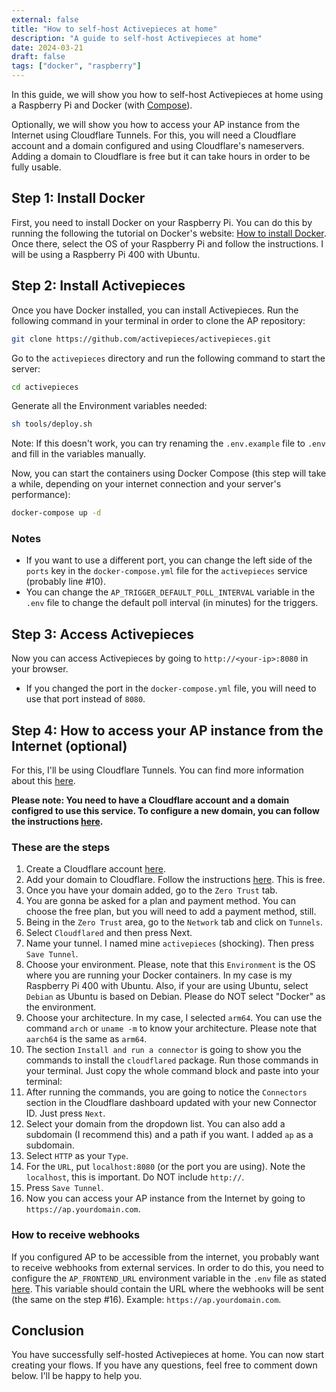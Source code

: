 ```yaml
---
external: false
title: "How to self-host Activepieces at home"
description: "A guide to self-host Activepieces at home"
date: 2024-03-21
draft: false
tags: ["docker", "raspberry"]
---
```


In this guide, we will show you how to self-host Activepieces at home using a Raspberry Pi and Docker (with [Compose](https://docs.docker.com/compose/)).

Optionally, we will show you how to access your AP instance from the Internet using Cloudflare Tunnels. For this, you will need a Cloudflare account and a domain configured and using Cloudflare's nameservers.
Adding a domain to Cloudflare is free but it can take hours in order to be fully usable.

## Step 1: Install Docker

First, you need to install Docker on your Raspberry Pi. You can do this by running the following the tutorial on Docker's website: [How to install Docker](https://docs.docker.com/engine/install/). Once there, select the OS of your Raspberry Pi and follow the instructions. I will be using a Raspberry Pi 400 with Ubuntu.

## Step 2: Install Activepieces

Once you have Docker installed, you can install Activepieces. Run the following command in your terminal in order to clone the AP repository:

```bash
git clone https://github.com/activepieces/activepieces.git
```

Go to the `activepieces` directory and run the following command to start the server:

```bash
cd activepieces
```

Generate all the Environment variables needed:

```bash
sh tools/deploy.sh
```

Note: If this doesn't work, you can try renaming the `.env.example` file to `.env` and fill in the variables manually.

Now, you can start the containers using Docker Compose (this step will take a while, depending on your internet connection and your server's performance):

```bash
docker-compose up -d
```

### Notes

- If you want to use a different port, you can change the left side of the `ports` key in the `docker-compose.yml` file for the `activepieces` service (probably line #10).
- You can change the `AP_TRIGGER_DEFAULT_POLL_INTERVAL` variable in the `.env` file to change the default poll interval (in minutes) for the triggers.

## Step 3: Access Activepieces

Now you can access Activepieces by going to `http://<your-ip>:8080` in your browser.

- If you changed the port in the `docker-compose.yml` file, you will need to use that port instead of `8080`.

## Step 4: How to access your AP instance from the Internet (optional)

For this, I'll be using Cloudflare Tunnels. You can find more information about this [here](https://developers.cloudflare.com/cloudflare-one/connections/connect-networks/).

**Please note: You need to have a Cloudflare account and a domain configred to use this service. To configure a new domain, you can follow the instructions [here](https://developers.cloudflare.com/fundamentals/setup/manage-domains/connect-your-domain/).**

### These are the steps

1. Create a Cloudflare account [here](https://dash.cloudflare.com/login).
1. Add your domain to Cloudflare. Follow the instructions [here](https://developers.cloudflare.com/fundamentals/setup/manage-domains/add-site/). This is free.
1. Once you have your domain added, go to the `Zero Trust` tab.
1. You are gonna be asked for a plan and payment method. You can choose the free plan, but you will need to add a payment method, still.
1. Being in the `Zero Trust` area, go to the `Network` tab and click on `Tunnels`.
1. Select `Cloudflared` and then press Next.
1. Name your tunnel. I named mine `activepieces` (shocking). Then press `Save Tunnel`.
1. Choose your environment. Please, note that this `Environment` is the OS where you are running your Docker containers. In my case is my Raspberry Pi 400 with Ubuntu. Also, if your are using Ubuntu, select `Debian` as Ubuntu is based on Debian. Please do NOT select "Docker" as the environment.
1. Choose your architecture. In my case, I selected `arm64`. You can use the command `arch` or `uname -m` to know your architecture. Please note that `aarch64` is the same as `arm64`.
1. The section `Install and run a connector` is going to show you the commands to install the `cloudflared` package. Run those commands in your terminal. Just copy the whole command block and paste into your terminal:
1. After running the commands, you are going to notice the `Connectors` section in the Cloudflare dashboard updated with your new Connector ID. Just press `Next`.
1. Select your domain from the dropdown list. You can also add a subdomain (I recommend this) and a path if you want. I added `ap` as a subdomain.
1. Select `HTTP` as your `Type`.
1. For the `URL`, put `localhost:8080` (or the port you are using). Note the `localhost`, this is important. Do NOT include `http://`.
1. Press `Save Tunnel`.
1. Now you can access your AP instance from the Internet by going to `https://ap.yourdomain.com`.

### How to receive webhooks

If you configured AP to be accessible from the internet, you probably want to receive webhooks from external services. In order to do this, you need to configure the `AP_FRONTEND_URL` environment variable in the `.env` file as stated [here](https://www.activepieces.com/docs/install/configurations/environment-variables#environment-variables). This variable should contain the URL where the webhooks will be sent (the same on the step #16). Example: `https://ap.yourdomain.com`.

## Conclusion

You have successfully self-hosted Activepieces at home. You can now start creating your flows. If you have any questions, feel free to comment down below. I'll be happy to help you.
